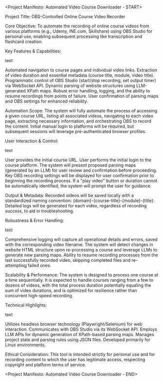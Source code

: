 <Project Manifesto: Automated Video Course Downloader - START>

Project Title: OBS-Controlled Online Course Video Recorder

Core Objective: To automate the recording of online course videos from various platforms (e.g., Udemy, INE.com, Skillshare) using OBS Studio for personal use, enabling subsequent processing like transcription and flashcard creation.

Key Features & Capabilities:

text

Automated navigation to course pages and individual video links.
Extraction of video duration and essential metadata (course title, module, video title).
Programmatic control of OBS Studio (start/stop recording, set output timer) via WebSocket API.
Dynamic parsing of website structures using LLM-generated XPath maps.
Robust error handling, logging, and the ability to resume recordings from points of failure.
User confirmation of parsing maps and OBS settings for enhanced reliability.

Automation Scope: The system will fully automate the process of accessing a given course URL, listing all associated videos, navigating to each video page, extracting necessary information, and orchestrating OBS to record the content. Initial manual login to platforms will be required, but subsequent sessions will leverage pre-authenticated browser profiles.

User Interaction & Control:

text

User provides the initial course URL.
User performs the initial login to the course platform.
The system will present proposed parsing maps (generated by an LLM) for user review and confirmation before proceeding.
Key OBS recording settings will be displayed for user confirmation prior to beginning the recording process.
If a "play video" button or duration cannot be automatically identified, the system will prompt the user for guidance.

Output & Metadata: Recorded videos will be saved locally with a standardized naming convention: {domain}-{course-title}-{module}-{title}. Detailed logs will be generated for each video, regardless of recording success, to aid in troubleshooting.

Robustness & Error Handling:

text

Comprehensive logging will capture all operational details and errors, saved with the corresponding video filename.
The system will detect changes in website HTML structure upon re-processing a course and leverage LLMs to generate new parsing maps.
Ability to resume recording processes from the last successfully recorded video, skipping completed files and re-attempting failed ones.

Scalability & Performance: The system is designed to process one course at a time sequentially. It is expected to handle courses ranging from a few to dozens of videos, with the total process duration potentially equaling the sum of video durations, and is optimized for resilience rather than concurrent high-speed recording.

Technical Highlights:

text

Utilizes headless browser technology (Playwright/Selenium) for web interaction.
Communicates with OBS Studio via its WebSocket API.
Employs LLM APIs for dynamic generation of XPath-based parsing maps.
Manages project state and parsing rules using JSON files.
Developed primarily for Linux environments.

Ethical Consideration: This tool is intended strictly for personal use and for recording content to which the user has legitimate access, respecting copyright and platform terms of service.

<Project Manifesto: Automated Video Course Downloader - END>